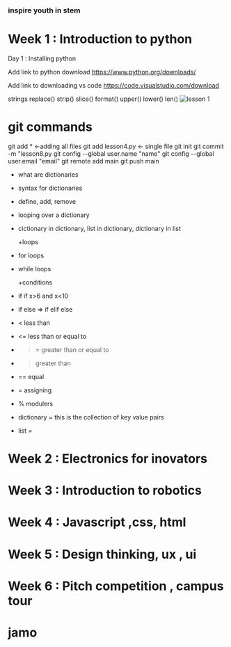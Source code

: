 ### inspire youth in stem

# Week 1 : Introduction to python
Day 1 : Installing python

Add link to python download
https://www.python.org/downloads/


Add link to downloading vs code
https://code.visualstudio.com/download


strings
      replace()
      strip()
      slice()
      format()
      upper()
      lower()
      len()
![lesson 1](./images/lesson1.PMG)


# git commands
git add * <-adding all files
git add lesson4.py <- single file
git init
git commit -m "lesson8.py
git config --global user.name "name"
git config --global user.email "email"
git remote add main
git push main



+ what are dictionaries
+ syntax for dictionaries
+ define, add, remove
+ looping over a dictionary
+ cictionary in dictionary, list in dictionary, dictionary in list


     +loops
+ for loops
+ while loops

     +conditions
+ if       if x>6  and x<10 
+ if else => if
             elif 
             else


+ <  less than
+ <= less than or equal to
+ >= greater than or equal to
+ > greater than 
+ == equal 
+ = assigning
+ % modulers


+ dictionary = this is the collection of key value pairs
+ list =             

# Week 2 : Electronics for inovators

# Week 3 : Introduction to robotics

# Week 4 : Javascript ,css, html

# Week 5 : Design thinking, ux , ui

# Week 6 : Pitch competition , campus tour


      

# jamo
